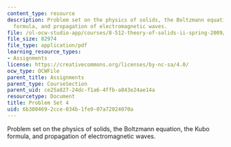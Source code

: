 ```yaml
---
content_type: resource
description: Problem set on the physics of solids, the Boltzmann equation, the Kubo
  formula, and propagation of electromagnetic waves.
file: /ol-ocw-studio-app/courses/8-512-theory-of-solids-ii-spring-2009/6b3004692cce034b1fe907a72024070a_MIT8_512s09_pset04.pdf
file_size: 82974
file_type: application/pdf
learning_resource_types:
- Assignments
license: https://creativecommons.org/licenses/by-nc-sa/4.0/
ocw_type: OCWFile
parent_title: Assignments
parent_type: CourseSection
parent_uid: ce25a827-24dc-f1a6-4ffb-a843e24ae14a
resourcetype: Document
title: Problem Set 4
uid: 6b300469-2cce-034b-1fe9-07a72024070a
---
```

Problem set on the physics of solids, the Boltzmann equation, the Kubo formula, and propagation of electromagnetic waves.